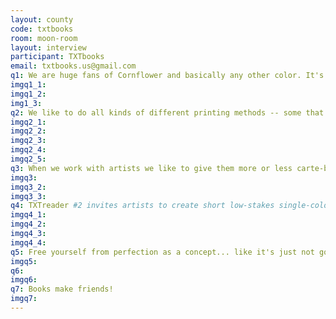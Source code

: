```yaml
---
layout: county 
code: txtbooks
room: moon-room
layout: interview
participant: TXTbooks
email: txtbooks.us@gmail.com
q1: We are huge fans of Cornflower and basically any other color. It's got a great name, and kind of a perfect tonality for pairing. It does not necessarily mix great, but it's a challenge we can work with.
imgq1_1: 
imgq1_2: 
img1_3: 
q2: We like to do all kinds of different printing methods -- some that separate and translate original works into Riso-ready pieces, others that are directly digital and feed into the aesthetic process inherent to Riso printing. Both are fun, just different. In terms of form and process, we either try to be as considerate and realistic in terms of our goals as possible. Or we totally fuck it up make something crazy and kick ourselves the whole time.
imgq2_1: 
imgq2_2: 
imgq2_3: 
imgq2_4: 
imgq2_5: 
q3: When we work with artists we like to give them more or less carte-blance, though we do specify an ending price point and page specs so we can give people an idea of what to work towards. This way, we can kind of emerge from beginning to end with a shared sense of scale. We usually pick a launch date together and then work through any questions they may have, give feedback if desired, and run proofs as needed. When we work for ourselves, we try to workshop ideas amongst one another and strengthen things as they develop. Usually we come up with lots of ideas and only do a few. ☺
imgq3: 
imgq3_2: 
imgq3_3: 
q4: TXTreader #2 invites artists to create short low-stakes single-color zines which are then collated into signatures and distributed both as a collected set in single-book-form, and individually as zines from their respective creators. The books, which function as a grab-bag of sorts, are a nice way to bring a bunch of interesting artists together into a single "space." Our hope has been to create more fun in a less monumental fashion and to create more manageable printing for ourselves without sacrificing interest overall. This project has been one of our favorites and will be continuing into TXTreader #3, which will be a "Video Games" themed edition.
imgq4_1: 
imgq4_2: 
imgq4_3: 
imgq4_4: 
q5: Free yourself from perfection as a concept... like it's just not gonna happen with Riso. You may get close but don't kick yourself over registration mishaps -- Especially if you are working with used or repaired equipment. There is what a commenter on Riso Slack referred to as "an arms race" in small press publishing where more colors and more complicated print methods create a race for perfection which can obscure the point of the scene, which is at its core about ideas and distro and a sharing-centered ethos. So translate that into mindset and don't let a perceived race towards professionalism in the scene obscure your wish to create or take part. There is a place for every project. Also, publish with friends! It is much more fun and easier to maintain if you take the journey with others.
imgq5: 
q6: 
imgq6: 
q7: Books make friends!
imgq7: 
---
```

